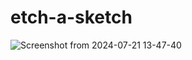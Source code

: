 # etch-a-sketch
![Screenshot from 2024-07-21 13-47-40](https://github.com/user-attachments/assets/bf598afb-6828-4118-a381-d582bd64e89d)
